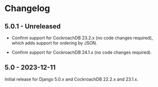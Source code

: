 # Changelog

## 5.0.1 - Unreleased

- Confirm support for CockroachDB 23.2.x (no code changes required), which adds
  support for ordering by JSON.

- Confirm support for CockroachDB 24.1.x (no code changes required).

## 5.0 - 2023-12-11

Initial release for Django 5.0.x and CockroachDB 22.2.x and 23.1.x.
